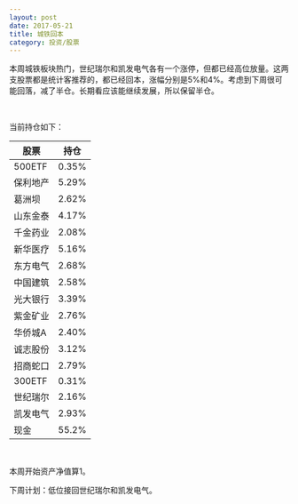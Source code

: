 ```yaml
---
layout: post
date: 2017-05-21
title: 城铁回本
category: 投资/股票
---
```

本周城铁板块热门，世纪瑞尔和凯发电气各有一个涨停，但都已经高位放量。这两支股票都是统计客推荐的，都已经回本，涨幅分别是5%和4%。考虑到下周很可能回落，减了半仓。长期看应该能继续发展，所以保留半仓。

<br/>

当前持仓如下：

股票        |持仓
------------|--------
500ETF      |0.35%
保利地产    |5.29%
葛洲坝      |2.62%
山东金泰    |4.17%
千金药业    |2.08%
新华医疗    |5.16%
东方电气    |2.68%
中国建筑    |2.58%
光大银行    |3.39%
紫金矿业    |2.76%
华侨城A     |2.40%
诚志股份    |3.12%
招商蛇口    |2.79%
300ETF      |0.31%
世纪瑞尔    |2.16%
凯发电气    |2.93%
现金        |55.2%

<br/>

本周开始资产净值算1。

下周计划：低位接回世纪瑞尔和凯发电气。
